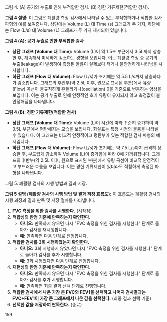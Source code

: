 그림 4. (A) 공기의 누출로 인해 부적합한 검사. (B) 경한 기류제한(적합한 검사).

**그림 4 설명:**
이 그림은 폐활량 측정 검사에서 나타날 수 있는 부적합하거나 적합한 검사 파형의 예를 보여줍니다.
상단에는 Volume (L) 대 Time (s) 그래프가 두 가지, 하단에는 Flow (L/s) 대 Volume (L) 그래프가 두 가지 제시되어 있습니다.

**그림 4 (A): 공기 누출로 인한 부적합한 검사**
*   **상단 그래프 (Volume 대 Time):** Volume (L)이 약 1.5초 부근에서 3.5L까지 상승한 후, 계속해서 미세하게 감소하는 경향을 보입니다. 이는 폐활량 측정 중 공기의 누출(leakage)이 발생하여 측정된 볼륨이 실제보다 적거나 불안정하게 나타남을 시사합니다.
*   **하단 그래프 (Flow 대 Volume):** Flow (L/s)가 초기에는 약 5.5 L/s까지 상승하다가 감소합니다. 그래프의 후반부(약 2.5L 이후, 원으로 표시된 부분)에서 유량(Flow) 곡선이 불규칙하게 흔들리거나(oscillation) 0을 기준으로 변동하는 양상을 보입니다. 이는 공기 누출로 인해 안정적인 호기 유량이 유지되지 않고 측정값이 불안정해짐을 나타냅니다.

**그림 4 (B): 경한 기류제한(적합한 검사)**
*   **상단 그래프 (Volume 대 Time):** Volume (L)이 시간에 따라 꾸준히 증가하여 약 3.5L 부근에서 평탄해지는 모습을 보입니다. 화살표는 특정 시점의 볼륨을 나타낼 수 있습니다. 이 그래프는 비교적 안정적이고 평탄부가 있는 적합한 검사 파형의 예시입니다.
*   **하단 그래프 (Flow 대 Volume):** Flow (L/s)가 초기에는 약 7.5 L/s까지 급격히 상승한 후, 부드럽게 감소하여 Volume (L)이 증가함에 따라 0에 가까워집니다. 그래프의 후반부(약 2.5L 이후, 원으로 표시된 부분)에서 유량 곡선이 비교적 안정적이고 부드러운 흐름을 보입니다. 이는 경한 기류제한이 있더라도 적합하게 측정된 파형을 나타냅니다.

그림 5. 폐활량 검사의 시행 방법과 결과 저장.

**그림 5 설명 (폐활량 검사의 시행 방법 및 결과 저장 흐름도):**
이 흐름도는 폐활량 검사의 시행 과정과 결과 판독 및 저장 절차를 나타냅니다.

1.  **FVC 측정을 위한 검사를 시행한다.** (시작점)
2.  **적합성의 판정 기준에 만족하는지 확인한다.**
    *   **아니오:** 만족하지 않으면 다시 "FVC 측정을 위한 검사를 시행한다" 단계로 돌아가 검사를 재시행합니다.
    *   **예:** 만족하면 다음 단계로 진행합니다.
3.  **적합한 검사를 3회 시행하였는지 확인한다.**
    *   **아니오:** 3회 시행하지 않았다면 다시 "FVC 측정을 위한 검사를 시행한다" 단계로 돌아가 검사를 추가 시행합니다.
    *   **예:** 3회 시행했다면 다음 단계로 진행합니다.
4.  **재현성의 판정 기준에 만족하는지 확인한다.**
    *   **아니오:** 만족하지 않으면 다시 "FVC 측정을 위한 검사를 시행한다" 단계로 돌아가 검사를 추가 시행합니다.
    *   **예:** 만족하면 최종 결과 선택 단계로 진행합니다.
5.  **적합한 검사에서 나온 가장 큰 FVC와 FEV1을 선택하고 나머지 검사결과는 FVC+FEV1이 가장 큰 그래프에서 나온 값을 선택한다.** (최종 결과 선택 기준)
6.  **선택한 값을 저장하여 판독한다.** (종료)

<PAGE>159